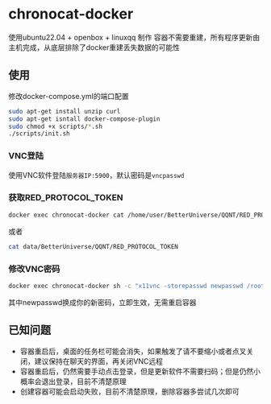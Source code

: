 # chronocat-docker

使用ubuntu22.04 + openbox + linuxqq 制作
容器不需要重建，所有程序更新由主机完成，从底层排除了docker重建丢失数据的可能性

## 使用

修改docker-compose.yml的端口配置

```bash
sudo apt-get install unzip curl
sudo apt-get isntall docker-compose-plugin
sudo chmod +x scripts/*.sh
./scripts/init.sh
```

### VNC登陆

使用VNC软件登陆`服务器IP:5900`，默认密码是`vncpasswd`

### 获取RED_PROTOCOL_TOKEN

```bash
docker exec chronocat-docker cat /home/user/BetterUniverse/QQNT/RED_PROTOCOL_TOKEN
```
或者
```bash
cat data/BetterUniverse/QQNT/RED_PROTOCOL_TOKEN
```

### 修改VNC密码

```bash
docker exec chronocat-docker sh -c "x11vnc -storepasswd newpasswd /root/.vnc/passwd"
```

其中newpasswd换成你的新密码，立即生效，无需重启容器

## 已知问题

- 容器重启后，桌面的任务栏可能会消失，如果触发了请不要缩小或者点叉关闭，建议保持在聊天的界面，再关闭VNC远程
- 容器重启后，仍然需要手动点击登录，但是更新软件不需要扫码；但是仍然小概率会退出登录，目前不清楚原理
- 创建容器可能会启动失败，目前不清楚原理，删除容器多尝试几次即可


